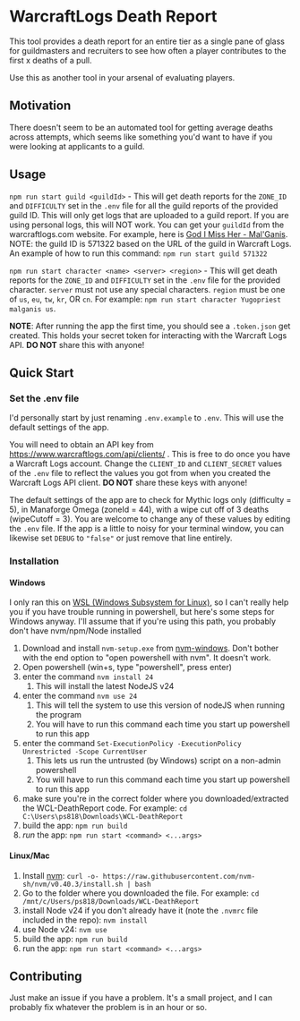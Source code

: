 # WarcraftLogs Death Report

This tool provides a death report for an entire tier as a single pane of glass for guildmasters and recruiters
to see how often a player contributes to the first x deaths of a pull.

Use this as another tool in your arsenal of evaluating players.

## Motivation

There doesn't seem to be an automated tool for getting average deaths across attempts, which seems like something you'd want to have if you were looking at applicants to a guild.

## Usage

`npm run start guild <guildId>` - This will get death reports for the `ZONE_ID` and `DIFFICULTY` set in the `.env` file for all the guild reports of the provided guild ID. This will only get logs that are uploaded to a guild report. If you are using personal logs, this will NOT work. You can get your `guildId` from the warcraftlogs.com website. For example, here is [God I Miss Her - Mal'Ganis](https://www.warcraftlogs.com/guild/id/571322). NOTE: the guild ID is 571322 based on the URL of the guild in Warcraft Logs. An example of how to run this command: `npm run start guild 571322`

`npm run start character <name> <server> <region>` - This will get death reports for the `ZONE_ID` and `DIFFICULTY` set in the `.env` file for the provided character. `server` must not use any special characters. `region` must be one of `us`, `eu`, `tw`, `kr`, OR `cn`. For example: `npm run start character Yugopriest malganis us`.

**NOTE**: After running the app the first time, you should see a `.token.json` get created. This holds your secret token for interacting with the Warcraft Logs API. **DO NOT** share this with anyone!

## Quick Start

### Set the .env file

I'd personally start by just renaming `.env.example` to `.env`. This will use the default settings of the app.

You will need to obtain an API key from https://www.warcraftlogs.com/api/clients/
. This is free to do once you have a Warcraft Logs account. Change the `CLIENT_ID` and `CLIENT_SECRET` values of the `.env` file to reflect the values you got from when you created the Warcraft Logs API client. **DO NOT** share these keys with anyone!

The default settings of the app are to check for Mythic logs only (difficulty = 5), in Manaforge Omega (zoneId = 44), with a wipe cut off of 3 deaths (wipeCutoff = 3). You are welcome to change any of these values by editing the `.env` file. If the app is a little to noisy for your terminal window, you can likewise set `DEBUG` to `"false"` or just remove that line entirely.

### Installation

#### Windows

I only ran this on [WSL (Windows Subsystem for Linux)](https://learn.microsoft.com/en-us/windows/wsl/install), so I can't really help you if you have trouble running in powershell, but here's some steps for Windows anyway. I'll assume that if you're using this path, you probably don't have nvm/npm/Node installed

1. Download and install `nvm-setup.exe` from [nvm-windows](https://github.com/coreybutler/nvm-windows/releases). Don't bother with the end option to "open powershell with nvm". It doesn't work.
2. Open powershell (win+s, type "powershell", press enter)
3. enter the command `nvm install 24`
    1. This will install the latest NodeJS v24
4. enter the command `nvm use 24`
    1. This will tell the system to use this version of nodeJS when running the program
    2. You will have to run this command each time you start up powershell to run this app
5. enter the command `Set-ExecutionPolicy -ExecutionPolicy Unrestricted -Scope CurrentUser`
    1. This lets us run the untrusted (by Windows) script on a non-admin powershell
    2. You will have to run this command each time you start up powershell to run this app
6. make sure you're in the correct folder where you downloaded/extracted the WCL-DeathReport code. For example: `cd C:\Users\ps818\Downloads\WCL-DeathReport`
7. build the app: `npm run build`
8. *run* the app: `npm run start <command> <...args>`

#### Linux/Mac

1. Install [nvm](https://github.com/nvm-sh/nvm): `curl -o- https://raw.githubusercontent.com/nvm-sh/nvm/v0.40.3/install.sh | bash`
2. Go to the folder where you downloaded the file. For example: `cd /mnt/c/Users/ps818/Downloads/WCL-DeathReport`
3. install Node v24 if you don't already have it (note the `.nvmrc` file included in the repo): `nvm install`
4. use Node v24: `nvm use`
5. build the app: `npm run build`
6. run the app: `npm run start <command> <...args>`

## Contributing

Just make an issue if you have a problem. It's a small project, and I can probably fix whatever the problem is in an hour or so.